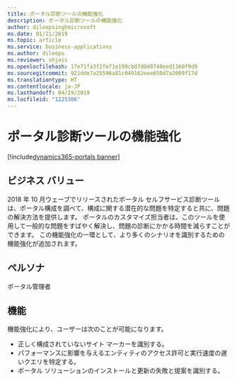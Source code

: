 ```yaml
---
title: ポータル診断ツールの機能強化
description: ポータル診断ツールの機能強化
author: dileepsinghmicrosoft
ms.date: 01/21/2019
ms.topic: article
ms.service: business-applications
ms.author: dileeps
ms.reviewer: shjais
ms.openlocfilehash: 17e71fa3f2fe71e199cbd7d0d8748eed1160f9d0
ms.sourcegitcommit: 921dde7a25596a81c049162eee650d7a2009f17d
ms.translationtype: HT
ms.contentlocale: ja-JP
ms.lasthandoff: 04/29/2019
ms.locfileid: "1225306"
---
```

# <a name="enhancements-to-portal-diagnostics-tool"></a>ポータル診断ツールの機能強化 
[!include[dynamics365-portals banner](../includes/dynamics365-portals.md)]


## <a name="business-value"></a>ビジネス バリュー

2018 年 10 月ウェーブでリリースされたポータル セルフサービス診断ツールは、ポータル構成を調べて、構成に関する潜在的な問題を特定すると共に、問題の解決方法を提供します。 ポータルのカスタマイズ担当者は、このツールを使用して一般的な問題をすばやく解決し、問題の診断にかかる時間を減らすことができます。 この機能強化の一環として、より多くのシナリオを識別するための機能強化が追加されます。

## <a name="persona"></a>ペルソナ 

ポータル管理者

## <a name="features"></a>機能

機能強化により、ユーザーは次のことが可能になります。

- 正しく構成されていないサイト マーカーを識別する。
- パフォーマンスに影響を与えるエンティティのアクセス許可と実行速度の遅いクエリを特定する。
- ポータル ソリューションのインストールと更新の失敗と提案を識別する。
